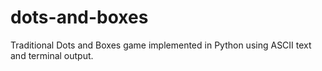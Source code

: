 # dots-and-boxes
Traditional Dots and Boxes game implemented in Python using ASCII text and terminal output.
